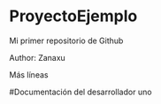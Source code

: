 # ProyectoEjemplo
Mi primer repositorio de Github

Author: Zanaxu

Más líneas

#Documentación del desarrollador uno

